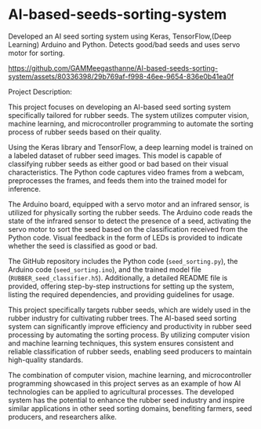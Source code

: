 # AI-based-seeds-sorting-system
Developed an AI seed sorting system using Keras, TensorFlow,(Deep Learning) Arduino and Python. Detects good/bad seeds and uses servo motor for sorting.


https://github.com/GAMMeegasthanne/AI-based-seeds-sorting-system/assets/80336398/29b769af-f998-46ee-9654-836e0b41ea0f

Project Description:

This project focuses on developing an AI-based seed sorting system specifically tailored for rubber seeds. The system utilizes computer vision, machine learning, and microcontroller programming to automate the sorting process of rubber seeds based on their quality.

Using the Keras library and TensorFlow, a deep learning model is trained on a labeled dataset of rubber seed images. This model is capable of classifying rubber seeds as either good or bad based on their visual characteristics. The Python code captures video frames from a webcam, preprocesses the frames, and feeds them into the trained model for inference.

The Arduino board, equipped with a servo motor and an infrared sensor, is utilized for physically sorting the rubber seeds. The Arduino code reads the state of the infrared sensor to detect the presence of a seed, activating the servo motor to sort the seed based on the classification received from the Python code. Visual feedback in the form of LEDs is provided to indicate whether the seed is classified as good or bad.

The GitHub repository includes the Python code (`seed_sorting.py`), the Arduino code (`seed_sorting.ino`), and the trained model file (`RUBBER_seed_classifier.h5`). Additionally, a detailed README file is provided, offering step-by-step instructions for setting up the system, listing the required dependencies, and providing guidelines for usage.

This project specifically targets rubber seeds, which are widely used in the rubber industry for cultivating rubber trees. The AI-based seed sorting system can significantly improve efficiency and productivity in rubber seed processing by automating the sorting process. By utilizing computer vision and machine learning techniques, this system ensures consistent and reliable classification of rubber seeds, enabling seed producers to maintain high-quality standards.

The combination of computer vision, machine learning, and microcontroller programming showcased in this project serves as an example of how AI technologies can be applied to agricultural processes. The developed system has the potential to enhance the rubber seed industry and inspire similar applications in other seed sorting domains, benefiting farmers, seed producers, and researchers alike.
